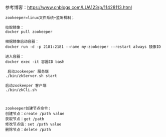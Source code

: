 参考博客：https://www.cnblogs.com/LUA123/p/11428113.html

    zookeeper=linux文件系统+监听机制；
    
    拉取镜像：
    docker pull zookeeper
    
    根据镜像启动容器：
    docker run -d -p 2181:2181 --name my-zookeeper --restart always 镜像ID
    
    进入容器：
    docker exec -it 容器ID bash
     
     启动zookeeper 服务端
    ./bin/zkServer.sh start
    
    启动zookeeper 客户端
    ./bin/zkCli.sh
    
    
    
    zookeeper创建节点命令；
    创建节点：create /path value
    获取节点：get /path
    修改节点值：set /path value
    删除节点：delete /path